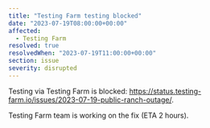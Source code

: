 ```yaml
---
title: "Testing Farm testing blocked"
date: "2023-07-19T08:00:00+00:00"
affected:
  - Testing Farm
resolved: true
resolvedWhen: "2023-07-19T11:00:00+00:00"
section: issue
severity: disrupted
---
```


Testing via Testing Farm is blocked: https://status.testing-farm.io/issues/2023-07-19-public-ranch-outage/.

Testing Farm team is working on the fix (ETA 2 hours).
